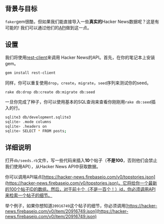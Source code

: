 ## 背景与目标

`faker`gem很酷，但如果我们能直接导入一些**真实的**Hacker News数据呢？这是有可能的! 我们可以通过他们的[API](https://github.com/HackerNews/API)做到这一点。

## 设置

我们将使用[rest-client](https://github.com/rest-client/rest-client)来调用
Hacker News的API。首先，在你的笔记本上安装gem。

```bash
gem install rest-client
```

同样，你可以重复使用`drop`，`create`，`migrate`，`seed`序列来测试你的seed。

```bash
rake db:drop db:create db:migrate db:seed
```

一旦你完成了种子，你可以使用基本的SQL查询来查看你刚刚用`rake db:seed`插入的行。

```bash
sqlite3 db/development.sqlite3
sqlite> .mode columns
sqlite> .headers on
sqlite> SELECT * FROM posts;
```

## 详细说明

打开`db/seeds.rb`文件，写一些代码来插入**10**个帖子（**不是100**，否则他们会禁止我们使用API），从Hacker News API中获取数据。

你可以调用API端点[https://hacker-news.firebaseio.com/v0/topstories.json](https://hacker-news.firebaseio.com/v0/topstories.json)。它将给你一个最新的100个帖子ID的数组。然后，对于前十个（不是一百个！）id，你必须调用API来检索一个帖子的细节。

举个例子，如果你想知道`20916749`这个帖子的细节，你必须调用[https://hacker-news.firebaseio.com/v0/item/20916749.json](https://hacker-news.firebaseio.com/v0/item/20916749.json)
